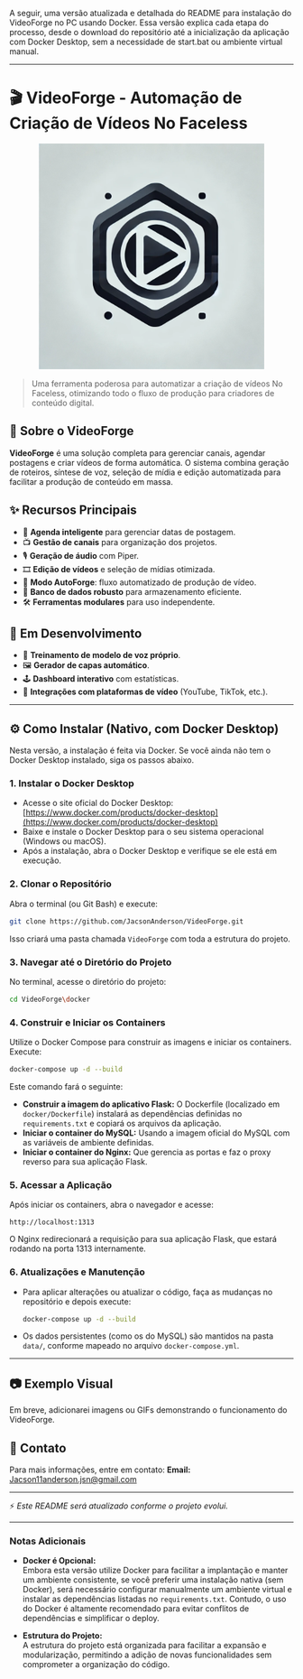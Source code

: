 A seguir, uma versão atualizada e detalhada do README para instalação do VideoForge no PC usando Docker. Essa versão explica cada etapa do processo, desde o download do repositório até a inicialização da aplicação com Docker Desktop, sem a necessidade de start.bat ou ambiente virtual manual.

---

# 🎬 VideoForge - Automação de Criação de Vídeos No Faceless

<p align="center">
  <img src="app/static/assets/logo.png" alt="VideoForge Banner" width="400">
</p>

> Uma ferramenta poderosa para automatizar a criação de vídeos No Faceless, otimizando todo o fluxo de produção para criadores de conteúdo digital.

## 🚀 Sobre o VideoForge

**VideoForge** é uma solução completa para gerenciar canais, agendar postagens e criar vídeos de forma automática. O sistema combina geração de roteiros, síntese de voz, seleção de mídia e edição automatizada para facilitar a produção de conteúdo em massa.

## ✨ Recursos Principais

- 📆 **Agenda inteligente** para gerenciar datas de postagem.
- 📺 **Gestão de canais** para organização dos projetos.
- 🎙️ **Geração de áudio** com Piper.
- 🎞️ **Edição de vídeos** e seleção de mídias otimizada.
- 🤖 **Modo AutoForge**: fluxo automatizado de produção de vídeo.
- 💾 **Banco de dados robusto** para armazenamento eficiente.
- 🛠️ **Ferramentas modulares** para uso independente.

## 🔨 Em Desenvolvimento

- 🔄 **Treinamento de modelo de voz próprio**.
- 🖼️ **Gerador de capas automático**.
- 🕹️ **Dashboard interativo** com estatísticas.
- 📡 **Integrações com plataformas de vídeo** (YouTube, TikTok, etc.).

---

## ⚙️ Como Instalar (Nativo, com Docker Desktop)

Nesta versão, a instalação é feita via Docker. Se você ainda não tem o Docker Desktop instalado, siga os passos abaixo.

### 1. Instalar o Docker Desktop

- Acesse o site oficial do Docker Desktop: [https://www.docker.com/products/docker-desktop](https://www.docker.com/products/docker-desktop)  
- Baixe e instale o Docker Desktop para o seu sistema operacional (Windows ou macOS).  
- Após a instalação, abra o Docker Desktop e verifique se ele está em execução.

### 2. Clonar o Repositório

Abra o terminal (ou Git Bash) e execute:

```sh
git clone https://github.com/JacsonAnderson/VideoForge.git
```

Isso criará uma pasta chamada `VideoForge` com toda a estrutura do projeto.

### 3. Navegar até o Diretório do Projeto

No terminal, acesse o diretório do projeto:

```sh
cd VideoForge\docker
```

### 4. Construir e Iniciar os Containers

Utilize o Docker Compose para construir as imagens e iniciar os containers. Execute:

```sh
docker-compose up -d --build
```

Este comando fará o seguinte:
- **Construir a imagem do aplicativo Flask:** O Dockerfile (localizado em `docker/Dockerfile`) instalará as dependências definidas no `requirements.txt` e copiará os arquivos da aplicação.
- **Iniciar o container do MySQL:** Usando a imagem oficial do MySQL com as variáveis de ambiente definidas.
- **Iniciar o container do Nginx:** Que gerencia as portas e faz o proxy reverso para sua aplicação Flask.

### 5. Acessar a Aplicação

Após iniciar os containers, abra o navegador e acesse:

```
http://localhost:1313
```

O Nginx redirecionará a requisição para sua aplicação Flask, que estará rodando na porta 1313 internamente.

### 6. Atualizações e Manutenção

- Para aplicar alterações ou atualizar o código, faça as mudanças no repositório e depois execute:
  ```sh
  docker-compose up -d --build
  ```
- Os dados persistentes (como os do MySQL) são mantidos na pasta `data/`, conforme mapeado no arquivo `docker-compose.yml`.

---

## 📷 Exemplo Visual

Em breve, adicionarei imagens ou GIFs demonstrando o funcionamento do VideoForge.

## 🔗 Contato

Para mais informações, entre em contato:
**Email:** Jacson11anderson.jsn@gmail.com

---

⚡ *Este README será atualizado conforme o projeto evolui.*

---

### Notas Adicionais

- **Docker é Opcional:**  
  Embora esta versão utilize Docker para facilitar a implantação e manter um ambiente consistente, se você preferir uma instalação nativa (sem Docker), será necessário configurar manualmente um ambiente virtual e instalar as dependências listadas no `requirements.txt`. Contudo, o uso do Docker é altamente recomendado para evitar conflitos de dependências e simplificar o deploy.

- **Estrutura do Projeto:**  
  A estrutura do projeto está organizada para facilitar a expansão e modularização, permitindo a adição de novas funcionalidades sem comprometer a organização do código.

